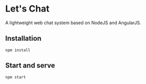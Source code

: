 # Let's Chat

A lightweight web chat system based on NodeJS and AngularJS.


## Installation

```
npm install
```

## Start and serve
```
npm start
```
